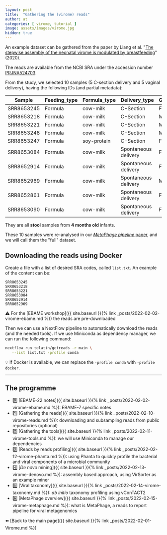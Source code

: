 ```yaml
---
layout: post
title:  "Gathering the (virome) reads"
author: at
categories: [ virome, tutorial ]
image: assets/images/virome.jpg
hidden: true
---
```


An example dataset can be gathered from the paper by
Liang et al. "[The stepwise assembly of the neonatal virome is modulated by breastfeeding](https://www.nature.com/articles/s41586-020-2192-1)" (2020).

The reads are available from the NCBI SRA under the accession number [PRJNA524703](https://www.ncbi.nlm.nih.gov/sra/?term=PRJNA524703).

From the study, we selected 10 samples (5 C-section delivery and 5 vaginal delivery), having the 
following IDs (and partial metadata):

Sample|Feeding_type|Formula_type|Delivery_type|Gender
----------|-------|--------|---------|---
SRR8653245|Formula|cow-milk|C-Section|Female
SRR8653218|Formula|cow-milk|C-Section|Male
SRR8653221|Formula|cow-milk|C-Section|Male
SRR8653248|Formula|cow-milk|C-Section|Male
SRR8653247|Formula|soy-protein|C-Section|Female
SRR8653084|Formula|cow-milk|Spontaneous delivery|Female
SRR8652914|Formula|cow-milk|Spontaneous delivery|Female
SRR8652969|Formula|cow-milk|Spontaneous delivery|Male
SRR8652861|Formula|cow-milk|Spontaneous delivery|Female
SRR8653090|Formula|cow-milk|Spontaneous delivery|Female

They are all **stool** samples from **4 months old** infants.

These 10 samples were re-analysed in our [*MetaPhage pipeline* paper](https://journals.asm.org/doi/10.1128/msystems.00741-22), and we will call them the "full" dataset.

## Downloading the reads using Docker

Create a file with a list of desired SRA codes, called `list.txt`. 
An example of the content can be:

```text
SRR8653245
SRR8653218
SRR8653221
SRR8653084
SRR8652914
SRR8652969
```

:warning: For the [EBAME workshop]({{ site.baseurl }}{% link _posts/2022-02-02-virome-ebame.md %}) the reads are pre-downloaded 

Then we can use a NextFlow pipeline to automatically download the reads (and the needed tools).
If we use Miniconda as dependency manager, we can run the following command:


```bash
nextflow run telatin/getreads -r main \
   --list list.txt -profile conda
```

:bulb: If Docker is available, we can replace the `-profile conda` with `-profile docker`.

---

## The programme

* :zero: [EBAME-22 notes]({{ site.baseurl }}{% link _posts/2022-02-02-virome-ebame.md %}): EBAME-7 specific notes
* :one: [Gathering the reads]({{ site.baseurl }}{% link _posts/2022-02-10-virome-reads.md %}):
  downloading and subsampling reads from public repositories (optional)
* :two: [Gathering the tools]({{ site.baseurl }}{% link _posts/2022-02-11-virome-tools.md %}):
  we will use Miniconda to manage our dependencies
* :three: [Reads by reads profiling]({{ site.baseurl }}{% link _posts/2022-02-12-virome-phanta.md %}):
  using Phanta to quickly profile the bacterial and viral components of a microbial community
* :four:  [_De novo_ mining]({{ site.baseurl }}{% link _posts/2022-02-13-virome-denovo.md %}):
  assembly based approach, using VirSorter as an example miner
* :five:  [Viral taxonomy]({{ site.baseurl }}{% link _posts/2022-02-14-virome-taxonomy.md %}):
  *ab initio* taxonomy profiling using vConTACT2
* :six:  [MetaPhage overview]({{ site.baseurl }}{% link _posts/2022-02-15-virome-metaphage.md %}):
  what is MetaPhage, a reads to report pipeline for viral metagenomics

:arrow_left: [Back to the main page]({{ site.baseurl }}{% link _posts/2022-02-01-Virome.md %})
